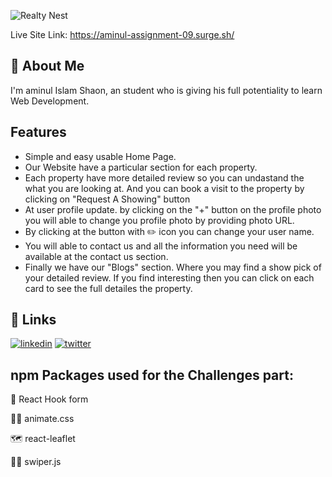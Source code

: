 
![Realty Nest](https://i.ibb.co/P57cTRR/Realty-Nest.png)


Live Site Link: https://aminul-assignment-09.surge.sh/

## 🚀 About Me
I'm aminul Islam Shaon, an student who is giving his full potentiality to learn Web Development.


## Features

- Simple and easy usable Home Page.
- Our Website have a particular section for each property.
- Each property have more detailed review so you can undastand the what you are looking at. And you can book a visit to the property by clicking on "Request A Showing" button
- At user profile update. by clicking on the "+" button on the profile photo you will able to change you profile photo by providing photo URL.
- By clicking at the button with ✏️ icon you can change your user name. 
- You will able to contact us and all the information you need will be available at the contact us section.
- Finally we have our "Blogs" section. Where you may find a show pick of your detailed review. If you find interesting then you can click on each card to see the full detailes the property.


## 🔗 Links
[![linkedin](https://img.shields.io/badge/linkedin-0A66C2?style=for-the-badge&logo=linkedin&logoColor=white)](https://www.linkedin.com/)
[![twitter](https://img.shields.io/badge/twitter-1DA1F2?style=for-the-badge&logo=twitter&logoColor=white)](https://twitter.com/)


## npm Packages used for the Challenges part:

🧠 React Hook form

👩‍💻 animate.css

🗺️ react-leaflet

🏃‍♂️ swiper.js



